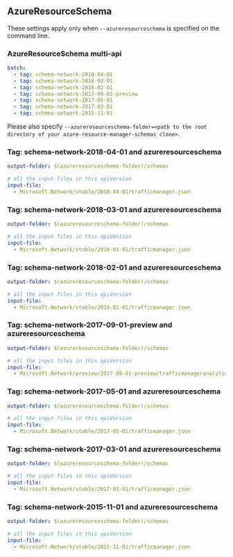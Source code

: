 ## AzureResourceSchema

These settings apply only when `--azureresourceschema` is specified on the command line.

### AzureResourceSchema multi-api

``` yaml $(azureresourceschema) && $(multiapi)
batch:
  - tag: schema-network-2018-04-01
  - tag: schema-network-2018-03-01
  - tag: schema-network-2018-02-01
  - tag: schema-network-2017-09-01-preview
  - tag: schema-network-2017-05-01
  - tag: schema-network-2017-03-01
  - tag: schema-network-2015-11-01

```

Please also specify `--azureresourceschema-folder=<path to the root directory of your azure-resource-manager-schemas clone>`.

### Tag: schema-network-2018-04-01 and azureresourceschema

``` yaml $(tag) == 'schema-network-2018-04-01' && $(azureresourceschema)
output-folder: $(azureresourceschema-folder)/schemas

# all the input files in this apiVersion
input-file:
  - Microsoft.Network/stable/2018-04-01/trafficmanager.json

```

### Tag: schema-network-2018-03-01 and azureresourceschema

``` yaml $(tag) == 'schema-network-2018-03-01' && $(azureresourceschema)
output-folder: $(azureresourceschema-folder)/schemas

# all the input files in this apiVersion
input-file:
  - Microsoft.Network/stable/2018-03-01/trafficmanager.json

```

### Tag: schema-network-2018-02-01 and azureresourceschema

``` yaml $(tag) == 'schema-network-2018-02-01' && $(azureresourceschema)
output-folder: $(azureresourceschema-folder)/schemas

# all the input files in this apiVersion
input-file:
  - Microsoft.Network/stable/2018-02-01/trafficmanager.json

```

### Tag: schema-network-2017-09-01-preview and azureresourceschema

``` yaml $(tag) == 'schema-network-2017-09-01-preview' && $(azureresourceschema)
output-folder: $(azureresourceschema-folder)/schemas

# all the input files in this apiVersion
input-file:
  - Microsoft.Network/preview/2017-09-01-preview/trafficmanageranalytics.json

```

### Tag: schema-network-2017-05-01 and azureresourceschema

``` yaml $(tag) == 'schema-network-2017-05-01' && $(azureresourceschema)
output-folder: $(azureresourceschema-folder)/schemas

# all the input files in this apiVersion
input-file:
  - Microsoft.Network/stable/2017-05-01/trafficmanager.json

```

### Tag: schema-network-2017-03-01 and azureresourceschema

``` yaml $(tag) == 'schema-network-2017-03-01' && $(azureresourceschema)
output-folder: $(azureresourceschema-folder)/schemas

# all the input files in this apiVersion
input-file:
  - Microsoft.Network/stable/2017-03-01/trafficmanager.json

```

### Tag: schema-network-2015-11-01 and azureresourceschema

``` yaml $(tag) == 'schema-network-2015-11-01' && $(azureresourceschema)
output-folder: $(azureresourceschema-folder)/schemas

# all the input files in this apiVersion
input-file:
  - Microsoft.Network/stable/2015-11-01/trafficmanager.json

```

